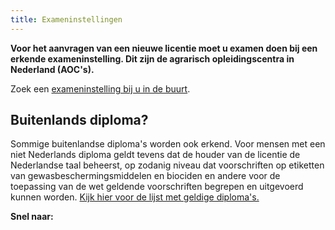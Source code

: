 ```yaml
---
title: Exameninstellingen
---
```

**Voor het aanvragen van een nieuwe licentie moet u examen doen bij een erkende exameninstelling. Dit zijn de agrarisch opleidingscentra in Nederland (AOC's).**

Zoek een [exameninstelling bij u in de buurt](http://erkenningencontentsite.netlify.com/wat-wij-doen/exameninstellingen/welke-exameninstellingen-zijn-er). 

## Buitenlands diploma?

Sommige buitenlandse diploma's worden ook erkend. Voor mensen met een niet Nederlands diploma geldt tevens dat de houder van de licentie de Nederlandse taal beheerst, op zodanig niveau dat voorschriften op etiketten van gewasbeschermingsmiddelen en biociden en andere voor de toepassing van de wet geldende voorschriften begrepen en uitgevoerd kunnen worden. [Kijk hier voor de lijst met geldige diploma's.](https://erkenningen.nl/Default.aspx?tabid=150)

**Snel naar:**

<link-container>
<link-button link='{"name": "licentie aanvragen","url": "/licenties/licentie-aanvragen"}'></link-button>
<link-button link='{"name": "Zoek exameninstelling zijn er","url": "/wat-wij-doen/exameninstellingen/welke-exameninstellingen-zijn-er"}'></link-button>
</link-container>
